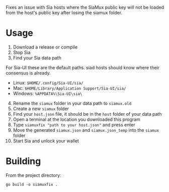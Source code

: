 Fixes an issue with Sia hosts where the SiaMux public key will not be loaded from the host's public key after losing the siamux folder.

# Usage

1. Download a release or compile
2. Stop Sia
3. Find your Sia data path

For Sia-UI these are the default paths. siad hosts should know where their consensus is already.
+ Linux: `$HOME/.config/Sia-UI/sia/`
+ Mac: `$HOME/Library/Application Support/Sia-UI/sia/`
+ Windows: `%APPDATA%\Sia-UI\sia\`

4. Rename the `siamux` folder in your data path to `siamux.old`
5. Create a new `siamux` folder
6. Find your `host.json` file, it should be in the `host` folder of your data path
7. Open a terminal at the location you downloaded this program 
8. Type `siamuxfix "path to your host.json"` and press enter
9. Move the generated `siamux.json` and `siamux.json_temp` into the `siamux` folder
10. Start Sia and unlock your wallet

# Building

From the project directory:
```
go build -o siamuxfix .
```
